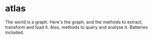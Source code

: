 # atlas
The world is a graph. Here's the graph, and the methods to extract, transform and load it. Also, methods to query and analyse it. Batteries included.
